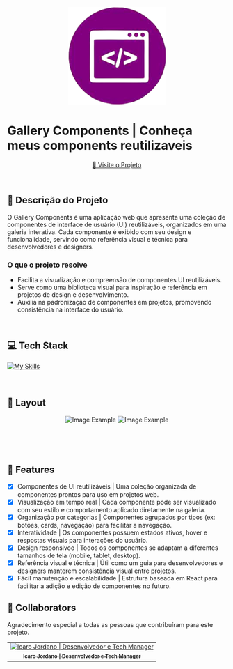 <p align="center">
  <img src="./src/assets/logo.png" alt="Project Name">
</p>

# Gallery Components | Conheça meus components reutilizaveis 

<p align="center">
     <a href="https://icarojordano.github.io/GalleryComponents/">📱 Visite o Projeto</a>
</p>
</br>

## 📝 Descrição do Projeto

O Gallery Components é uma aplicação web que apresenta uma coleção de componentes de interface de usuário (UI) reutilizáveis, organizados em uma galeria interativa. Cada componente é exibido com seu design e funcionalidade, servindo como referência visual e técnica para desenvolvedores e designers.

### O que o projeto resolve

- Facilita a visualização e compreensão de componentes UI reutilizáveis.
- Serve como uma biblioteca visual para inspiração e referência em projetos de design e desenvolvimento.
- Auxilia na padronização de componentes em projetos, promovendo consistência na interface do usuário.
</br>

## 💻 Tech Stack

<!--- # "Verify icons availability here https://github.com/tandpfun/skill-icons" -->

[![My Skills](https://skillicons.dev/icons?i=js,git,github,vite,react,tailwind)](https://skillicons.dev)
</br>
</br>
</br>

<h2 id="layout">🎨 Layout</h2>

<p align="center">
    <img src="./home.jpeg" alt="Image Example" width="400px">
    <img src="./search.png" alt="Image Example" width="400px">
</p>
</br>
</br>
</br>

## 🧩 Features

- [x] Componentes de UI reutilizáveis | Uma coleção organizada de componentes prontos para uso em projetos web.
- [X] Visualização em tempo real | Cada componente pode ser visualizado com seu estilo e comportamento aplicado diretamente na galeria.
- [X] Organização por categorias | Componentes agrupados por tipos (ex: botões, cards, navegação) para facilitar a navegação.
- [X] Interatividade | Os componentes possuem estados ativos, hover e respostas visuais para interações do usuário.
- [X] Design responsivoo | Todos os componentes se adaptam a diferentes tamanhos de tela (mobile, tablet, desktop).
- [X] Referência visual e técnica | Útil como um guia para desenvolvedores e designers manterem consistência visual entre projetos.
- [X] Fácil manutenção e escalabilidade | Estrutura baseada em React para facilitar a adição e edição de componentes no futuro.

<h2 id="colab">🤝 Collaborators</h2>

Agradecimento especial a todas as pessoas que contribuíram para este projeto.

<table>
  <tr>
    <td align="center">
      <a href="#">
        <img src="https://media-for2-2.cdn.whatsapp.net/v/t61.24694-24/491841607_3503097503159650_3346964276446354704_n.jpg?ccb=11-4&oh=01_Q5Aa1gHV2jJKtgyNdWOh6ZYKgNQOhcXx8wh6-6gbUwnXsg3JgA&oe=683C59AD&_nc_sid=5e03e0&_nc_cat=109" width="100px;" alt="Icaro Jordano | Desenvolvedor e Tech Manager"/><br>
        <sub>
          <b>Icaro Jordano | Desenvolvedor 
            e Tech Manager</b>
        </sub>
      </a>
    </td>
    
  </tr>
</table>
